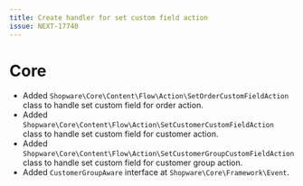 ```yaml
---
title: Create handler for set custom field action
issue: NEXT-17740
---
```

# Core
* Added `Shopware\Core\Content\Flow\Action\SetOrderCustomFieldAction` class to handle set custom field for order action.
* Added `Shopware\Core\Content\Flow\Action\SetCustomerCustomFieldAction` class to handle set custom field for customer action.
* Added `Shopware\Core\Content\Flow\Action\SetCustomerGroupCustomFieldAction` class to handle set custom field for customer group action.
* Added `CustomerGroupAware` interface at `Shopware\Core\Framework\Event`.
